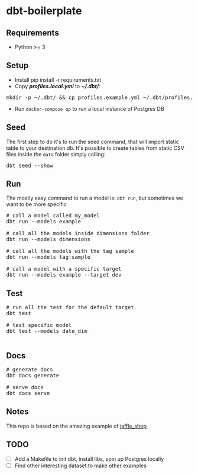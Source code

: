 # dbt-boilerplate

## Requirements
* Python >= 3

## Setup
* Install pip install -r requirements.txt
* Copy **_profiles.local.yml_** to **_~/.dbt/_**: 
<pre>mkdir -p ~/.dbt/ && cp profiles.example.yml ~/.dbt/profiles.yml</pre>
* Run `docker-compose up` to run a local instance of Postgres DB

## Seed
The first step to do it's to run the seed command, that will import static table to your destination db.
It's possible to create tables from static CSV files inside the `data` folder simply calling:
<pre>
dbt seed --show
</pre>

## Run
The mostly easy command to run a model is: `dbt run`, but sometimes we want to be more specific
<pre>
# call a model called my_model
dbt run --models example

# call all the models inside dimensions folder
dbt run --models dimensions

# call all the models with the tag sample
dbt run --models tag:sample

# call a model with a specific target
dbt run --models example --target dev
</pre>

## Test
<pre>
# run all the test for the default target
dbt test

# test specific model
dbt test --models date_dim

</pre>


## Docs
<pre>
# generate docs
dbt docs generate

# serve docs
dbt docs serve
</pre>


## Notes
This repo is based on the amazing example of [jaffle_shop](https://github.com/fishtown-analytics/jaffle_shop)

## TODO 
- [ ] Add a Makefile to init dbt, install libs, spin up Postgres locally
- [ ] Find other interesting dataset to make other examples
